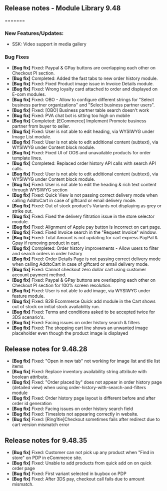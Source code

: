 ## Release notes - Module Library 9.48
=======

### New Features/Updates:

- SSK: Video support in media gallery

### Bug Fixes

* **[Bug fix]** Fixed: Paypal & GPay buttons are overlapping each other on Checkout PI section.
* **[Bug fix]** Completed: Added the fast tabs to new order history module.
* **[Bug fix]** Fixed: Fixed Product image issue in Invoice Details module.
* **[Bug fix]** Fixed: Wrong loyalty card attached to order and displayed on E-com modules.
* **[Bug fix]** Fixed: OBO - Allow to configure different strings for "Select business partner organizations" and "Select business partner users".
* **[Bug fix]** Fixed: [OBO] Business partner table search doesn't work
* **[Bug fix]** Fixed: PVA chat bot is sitting too high on mobile
* **[Bug fix]** Completed: [ECommerce] Implement Promote business partner from buyer to seller.
* **[Bug fix]** Fixed: User is not able to edit heading, via WYSIWYG under Image List module.
* **[Bug fix]** Fixed: User is not able to edit additional content (subtext), via WYSIWYG under Content block module.
* **[Bug fix]** Fixed: Fixed UI of OOS and unavailable products for order template lines.
* **[Bug fix]** Completed: Replaced order history API calls with search API calls.
* **[Bug fix]** Fixed: User is not able to edit additional content (subtext), via WYSIWYG under Content block module.
* **[Bug fix]** Fixed: User is not able to edit the heading & rich text content through WYSIWYG section
* **[Bug fix]** Fixed: Quick View is not passing correct delivery mode when calling AddtoCart in case of giftcard or email delivery mode.
* **[Bug fix]** Fixed: Out of stock product's Variants not displaying as grey or strike out.
* **[Bug fix]** Fixed: Fixed the delivery filtration issue in the store selector module.
* **[Bug fix]** Fixed: Alignment of Apple pay button is incorrect on cart page.
* **[Bug fix]** Fixed: Fixed Invoice search in the "Request Invoice" window.
* **[Bug fix]** Fixed: Total Amount is not updating for cart express PayPal & Gpay if removing product in cart.
* **[Bug fix]** Completed: Order history improvements - Allow users to filter and search orders in order history
* **[Bug fix]** Fixed: Order Details Page is not passing correct delivery mode when calling AddtoCart in case of giftcard or email delivery mode.
* **[Bug fix]** Fixed: Cannot checkout zero dollar cart using customer account payment method.
* **[Bug fix]** Fixed: Paypal & GPay buttons are overlapping each other on Checkout PI section for 100% screen resolution.
* **[Bug fix]** Fixed: User is not able to add image, via WYSIWYG under feature module.
* **[Bug fix]** Fixed: B2B Ecommerce Quick add module in the Cart shows out of stock on initial stock availability run.
* **[Bug fix]** Fixed: Terms and conditions asked to be accepted twice for 3DS scenario's.
* **[Bug fix]** Fixed: Facing issues on order history search & filters
* **[Bug fix]** Fixed: The shopping cart line shows an unwanted image placeholder even though the product image is displayed

## Release notes for 9.48.28

* **[Bug fix]** Fixed: "Open in new tab" not working for image list and tile list items
* **[Bug fix]** Fixed: Replace inventory availability string attribute with boolean attribute.
* **[Bug fix]** Fixed: "Order placed by" does not appear in order history page (detailed view) when using order-history-with-search-and-filters module
* **[Bug fix]** Fixed: Order history page layout is different before and after order id generation
* **[Bug fix]** Fixed: Facing issues on order history search field
* **[Bug fix]** Fixed: Timeslots not appearing correctly in website.
* **[Bug fix]** Fixed: [Ring1tie]Checkout sometimes fails after redirect due to cart version mismatch error

## Release notes for 9.48.35

* **[Bug fix]** Fixed: Customer can not pick up any product when "Find in store" on PDP in eCommerce site.
* **[Bug fix]** Fixed: Unable to add products from quick add on on quick order page
* **[Bug fix]** Fixed: First variant selected in buybox on PDP
* **[Bug fix]** Fixed: After 3DS pay, checkout call fails due to amount mismatch.
